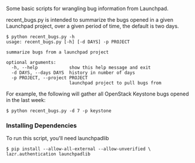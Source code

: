 Some basic scripts for wrangling bug information from Launchpad.

recent_bugs.py is intended to summarize the bugs opened in a given Launchpad
project, over a given period of time, the default is two days.

```
$ python recent_bugs.py -h
usage: recent_bugs.py [-h] [-d DAYS] -p PROJECT

summarize bugs from a launchpad project

optional arguments:
  -h, --help            show this help message and exit
  -d DAYS, --days DAYS  history in number of days
  -p PROJECT, --project PROJECT
                        launchpad project to pull bugs from

```

For example, the following will gather all OpenStack Keystone bugs opened
in the last week:

`$ python recent_bugs.py -d 7 -p keystone`

### Installing Dependencies

To run this script, you'll need launchpadlib

```
$ pip install --allow-all-external --allow-unverified \
lazr.authentication launchpadlib
```
